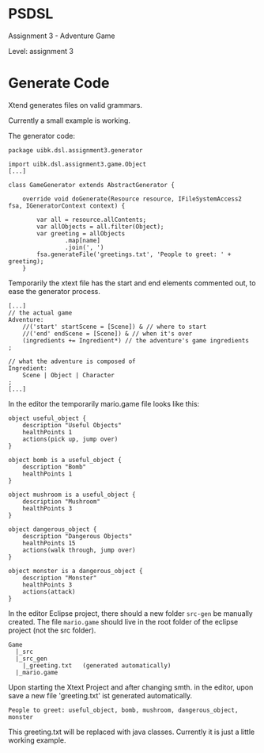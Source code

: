 # PSDSL
Assignment 3 - Adventure Game

Level: assignment 3

# Generate Code

Xtend generates files on valid grammars.

Currently a small example is working.

The generator code:


```
package uibk.dsl.assignment3.generator

import uibk.dsl.assignment3.game.Object
[...]

class GameGenerator extends AbstractGenerator {

	override void doGenerate(Resource resource, IFileSystemAccess2 fsa, IGeneratorContext context) {

		var all = resource.allContents;
		var allObjects = all.filter(Object);
		var greeting = allObjects
				.map[name]
				.join(', ')
		fsa.generateFile('greetings.txt', 'People to greet: ' + greeting);
	}
```

Temporarily the xtext file has the start and end elements commented out, to ease the generator process.

```
[...]
// the actual game
Adventure:
	//('start' startScene = [Scene]) & // where to start
	//('end' endScene = [Scene]) & // when it's over
	(ingredients += Ingredient*) // the adventure's game ingredients
;

// what the adventure is composed of
Ingredient:
	Scene | Object | Character
;
[...]
```

In the editor the temporarily mario.game file looks like this:

```
object useful_object {
	description "Useful Objects"
	healthPoints 1
	actions(pick up, jump over)
}

object bomb is a useful_object {
	description "Bomb"
	healthPoints 1
}                 

object mushroom is a useful_object {
	description "Mushroom"
	healthPoints 3
}

object dangerous_object {
	description "Dangerous Objects"
	healthPoints 15
	actions(walk through, jump over)
}

object monster is a dangerous_object {
	description "Monster"
	healthPoints 3
	actions(attack)
}
```

In the editor Eclipse project, there should a new folder `src-gen` be manually created. The file `mario.game` should live in the root folder of the eclipse project (not the src folder).

```
Game
  |_src
  |_src_gen
    |_greeting.txt   (generated automatically)
  |_mario.game
```

Upon starting the Xtext Project and after changing smth. in the editor, upon save a new file 'greeting.txt' ist generated automatically.

```
People to greet: useful_object, bomb, mushroom, dangerous_object, monster
```

This greeting.txt will be replaced with java classes. Currently it is just a little working example.
